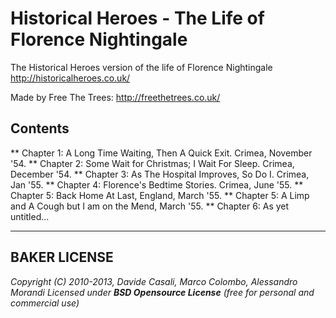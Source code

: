 Historical Heroes - The Life of Florence Nightingale
=============

The Historical Heroes version of the life of Florence Nightingale http://historicalheroes.co.uk/

Made by Free The Trees: http://freethetrees.co.uk/

Contents
-------------

** Chapter 1: A Long Time Waiting, Then A Quick Exit. Crimea, November '54.
** Chapter 2: Some Wait for Christmas; I Wait For Sleep. Crimea, December '54.
** Chapter 3: As The Hospital Improves, So Do I. Crimea, Jan '55.
** Chapter 4: Florence's Bedtime Stories. Crimea, June '55.
** Chapter 5: Back Home At Last, England, March '55.
** Chapter 5: A Limp and A Cough but I am on the Mend, March '55.
** Chapter 6: As yet untitled...


-------

BAKER LICENSE
-------

  _Copyright (C) 2010-2013, Davide Casali, Marco Colombo, Alessandro Morandi_
  _Licensed under **BSD Opensource License** (free for personal and commercial use)_

